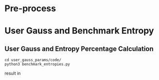 # Pre-process

# User Gauss and Benchmark Entropy

## User Gauss and Entropy Percentage Calculation

```python3
cd user_gauss_params/code/
python3 benchmark_entropies.py
```

result in
